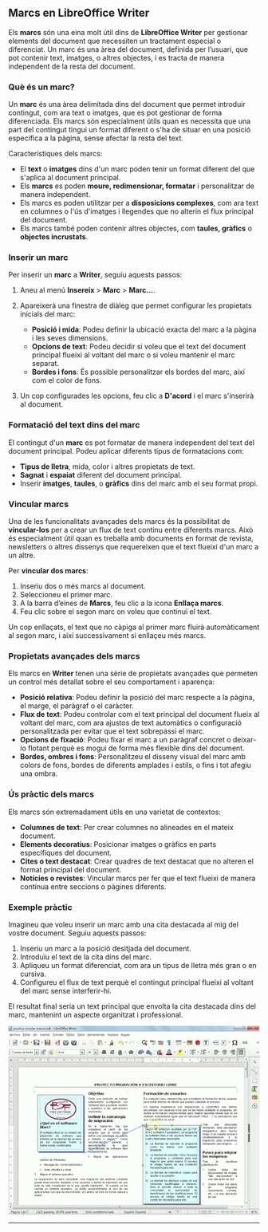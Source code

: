 ## Marcs en LibreOffice Writer

Els **marcs** són una eina molt útil dins de **LibreOffice Writer** per gestionar elements del document que necessiten un tractament especial o diferenciat. Un marc és una àrea del document, definida per l’usuari, que pot contenir text, imatges, o altres objectes, i es tracta de manera independent de la resta del document.

### Què és un marc?

Un **marc** és una àrea delimitada dins del document que permet introduir contingut, com ara text o imatges, que es pot gestionar de forma diferenciada. Els marcs són especialment útils quan es necessita que una part del contingut tingui un format diferent o s'ha de situar en una posició específica a la pàgina, sense afectar la resta del text.

Característiques dels marcs:

- El **text** o **imatges** dins d'un marc poden tenir un format diferent del que s'aplica al document principal.
- Els **marcs** es poden **moure, redimensionar, formatar** i personalitzar de manera independent.
- Els marcs es poden utilitzar per a **disposicions complexes**, com ara text en columnes o l'ús d'imatges i llegendes que no alterin el flux principal del document.
- Els marcs també poden contenir altres objectes, com **taules, gràfics** o **objectes incrustats**.

### Inserir un marc

Per inserir un **marc** a **Writer**, seguiu aquests passos:

1. Aneu al menú **Insereix** > **Marc** > **Marc...**.
   
2. Apareixerà una finestra de diàleg que permet configurar les propietats inicials del marc:
   - **Posició i mida**: Podeu definir la ubicació exacta del marc a la pàgina i les seves dimensions.
   - **Opcions de text**: Podeu decidir si voleu que el text del document principal flueixi al voltant del marc o si voleu mantenir el marc separat.
   - **Bordes i fons**: És possible personalitzar els bordes del marc, així com el color de fons.

3. Un cop configurades les opcions, feu clic a **D'acord** i el marc s'inserirà al document.

### Formatació del text dins del marc

El contingut d'un **marc** es pot formatar de manera independent del text del document principal. Podeu aplicar diferents tipus de formatacions com:

- **Tipus de lletra**, mida, color i altres propietats de text.
- **Sagnat** i **espaiat** diferent del document principal.
- Inserir **imatges**, **taules**, o **gràfics** dins del marc amb el seu format propi.

### Vincular marcs

Una de les funcionalitats avançades dels marcs és la possibilitat de **vincular-los** per a crear un flux de text continu entre diferents marcs. Això és especialment útil quan es treballa amb documents en format de revista, newsletters o altres dissenys que requereixen que el text flueixi d'un marc a un altre.

Per **vincular dos marcs**:

1. Inseriu dos o més marcs al document.
2. Seleccioneu el primer marc.
3. A la barra d’eines de **Marcs**, feu clic a la icona **Enllaça marcs**.
4. Feu clic sobre el segon marc on voleu que continuï el text.
   
Un cop enllaçats, el text que no càpiga al primer marc fluirà automàticament al segon marc, i així successivament si enllaçeu més marcs.

### Propietats avançades dels marcs

Els marcs en **Writer** tenen una sèrie de propietats avançades que permeten un control més detallat sobre el seu comportament i aparença:

- **Posició relativa**: Podeu definir la posició del marc respecte a la pàgina, el marge, el paràgraf o el caràcter.
- **Flux de text**: Podeu controlar com el text principal del document flueix al voltant del marc, com ara ajustos de text automàtics o configuració personalitzada per evitar que el text sobrepassi el marc.
- **Opcions de fixació**: Podeu fixar el marc a un paràgraf concret o deixar-lo flotant perquè es mogui de forma més flexible dins del document.
- **Bordes, ombres i fons**: Personalitzeu el disseny visual del marc amb colors de fons, bordes de diferents amplades i estils, o fins i tot afegiu una ombra.

### Ús pràctic dels marcs

Els marcs són extremadament útils en una varietat de contextos:

- **Columnes de text**: Per crear columnes no alineades en el mateix document.
- **Elements decoratius**: Posicionar imatges o gràfics en parts específiques del document.
- **Cites o text destacat**: Crear quadres de text destacat que no alteren el format principal del document.
- **Notícies o revistes**: Vincular marcs per fer que el text flueixi de manera contínua entre seccions o pàgines diferents.

### Exemple pràctic

Imagineu que voleu inserir un marc amb una cita destacada al mig del vostre document. Seguiu aquests passos:

1. Inseriu un marc a la posició desitjada del document.
2. Introduïu el text de la cita dins del marc.
3. Apliqueu un format diferenciat, com ara un tipus de lletra més gran o en cursiva.
4. Configureu el flux de text perquè el contingut principal flueixi al voltant del marc sense interferir-hi.

El resultat final seria un text principal que envolta la cita destacada dins del marc, mantenint un aspecte organitzat i professional.

![Marcs a un document](img/marco.png)

---

